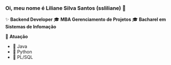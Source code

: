 ### Oi, meu nome é Liliane Silva Santos (ssliliane) 👋

✨ **Backend Developer** 
🎓 **MBA Gerenciamento de Projetos** 
🎓 **Bacharel em Sistemas de Infomação** 

🏢 **Atuação**
- 🚀 Java
- 🚀 Python
- 🚀 PL/SQL
